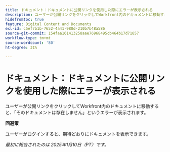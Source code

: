 ```yaml
---
title: ドキュメント：ドキュメントに公開リンクを使用した際にエラーが表示される
description: ユーザーが公開リンクをクリックしてWorkfront内のドキュメントに移動すると、エラーが表示されます。
hidefromtoc: true
feature: Digital Content and Documents
exl-id: c5ef7b1b-7652-4a41-980d-210b7b48a586
source-git-commit: 154faa161413258aae76968495cb464b17d71857
workflow-type: tm+mt
source-wordcount: '80'
ht-degree: 31%

---
```


# ドキュメント：ドキュメントに公開リンクを使用した際にエラーが表示される

<!--
>[!NOTE]
>
>This issue has been resolved.-->

ユーザーが公開リンクをクリックしてWorkfront内のドキュメントに移動すると、「そのドキュメントは存在しません」というエラーが表示されます。

**回避策**

ユーザーがログインすると、期待どおりにドキュメントを表示できます。

_最初に報告されたのは 2025年1月10日（PT）です。_
